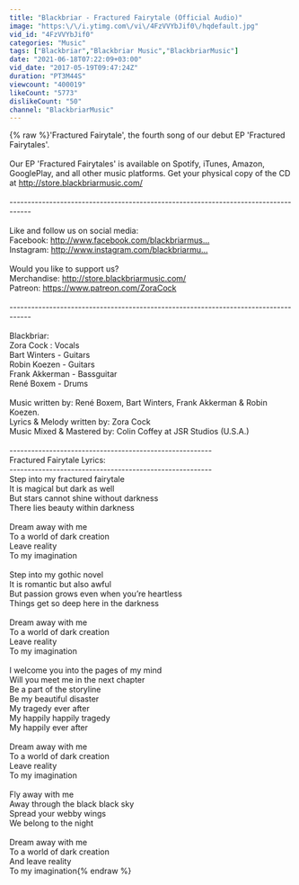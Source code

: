 ```yaml
---
title: "Blackbriar - Fractured Fairytale (Official Audio)"
image: "https:\/\/i.ytimg.com\/vi\/4FzVVYbJif0\/hqdefault.jpg"
vid_id: "4FzVVYbJif0"
categories: "Music"
tags: ["Blackbriar","Blackbriar Music","BlackbriarMusic"]
date: "2021-06-18T07:22:09+03:00"
vid_date: "2017-05-19T09:47:24Z"
duration: "PT3M44S"
viewcount: "400019"
likeCount: "5773"
dislikeCount: "50"
channel: "BlackbriarMusic"
---
```

{% raw %}'Fractured Fairytale', the fourth song of our debut EP 'Fractured Fairytales'.<br /><br />Our EP 'Fractured Fairytales' is available on Spotify, iTunes, Amazon, GooglePlay, and all other music platforms. Get your physical copy of the CD at <a rel="nofollow" target="blank" href="http://store.blackbriarmusic.com/​​​">http://store.blackbriarmusic.com/​​​</a><br /><br />------------------------------------------------------------------------------------<br /><br />Like and follow us on social media:<br />Facebook: <a rel="nofollow" target="blank" href="http://www.facebook.com/blackbriarmus...​">http://www.facebook.com/blackbriarmus...​</a><br />Instagram: <a rel="nofollow" target="blank" href="http://www.instagram.com/blackbriarmu...​">http://www.instagram.com/blackbriarmu...​</a><br /><br />Would you like to support us?<br />Merchandise: <a rel="nofollow" target="blank" href="http://store.blackbriarmusic.com/​​​">http://store.blackbriarmusic.com/​​​</a><br />Patreon: <a rel="nofollow" target="blank" href="https://www.patreon.com/ZoraCock">https://www.patreon.com/ZoraCock</a><br /><br />------------------------------------------------------------------------------------<br /><br />Blackbriar:<br />Zora Cock : Vocals<br />Bart Winters - Guitars<br />Robin Koezen - Guitars<br />Frank Akkerman - Bassguitar<br />René Boxem - Drums<br /><br />Music written by: René Boxem, Bart Winters, Frank Akkerman &amp; Robin Koezen.<br />Lyrics &amp; Melody written by: Zora Cock<br />Music Mixed &amp; Mastered by: Colin Coffey at JSR Studios (U.S.A.)<br /><br />--------------------------------------------------------<br />Fractured Fairytale Lyrics:<br />--------------------------------------------------------<br />Step into my fractured fairytale<br />It is magical but dark as well<br />But stars cannot shine without darkness<br />There lies beauty within darkness<br /><br />Dream away with me<br />To a world of dark creation<br />Leave reality<br />To my imagination<br /><br />Step into my gothic novel<br />It is romantic but also awful<br />But passion grows even when you’re heartless<br />Things get so deep here in the darkness<br /><br />Dream away with me<br />To a world of dark creation<br />Leave reality<br />To my imagination<br /><br />I welcome you into the pages of my mind<br />Will you meet me in the next chapter<br />Be a part of the storyline<br />Be my beautiful disaster<br />My tragedy ever after<br />My happily happily tragedy<br />My happily ever after <br /><br />Dream away with me<br />To a world of dark creation<br />Leave reality<br />To my imagination<br /><br />Fly away with me<br />Away through the black black sky <br />Spread your webby wings <br />We belong to the night <br /><br />Dream away with me<br />To a world of dark creation<br />And leave reality<br />To my imagination{% endraw %}
